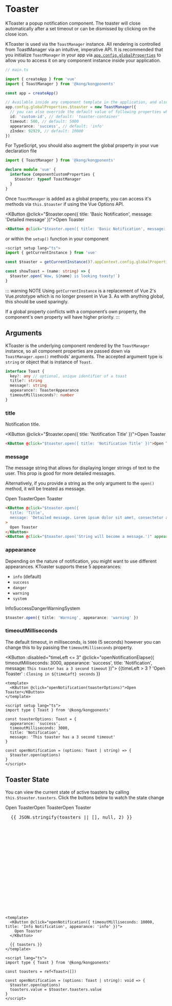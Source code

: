 # Toaster

KToaster a popup notification component. The toaster will close automatically after a set timeout or can be dismissed by clicking on the close icon.

KToaster is used via the `ToastManager` instance. All rendering is controlled from ToastManager via an intuitive, imperative API. It is recommended that you initialize `ToastManager` in your app via [`app.config.globalProperties`](https://vuejs.org/api/application.html#app-config-globalproperties) to allow you to access it on any component instance inside your application.

```ts
// main.ts

import { createApp } from 'vue'
import { ToastManager } from '@kong/kongponents'

const app = createApp()

// Available inside any component template in the application, and also on 'this' of any component instance
app.config.globalProperties.$toaster = new ToastManager({
  // you can also override the default value of following properties while initializing ToastManager
  id: 'custom-id', // default: 'toaster-container'
  timeout: 500, // default: 5000
  appearance: 'success', // default: 'info'
  zIndex: 92929, // default: 10000
})
```

For TypeScript, you should also augment the global property in your vue declaration file

```ts
import { ToastManager } from '@kong/kongponents'

declare module 'vue' {
  interface ComponentCustomProperties {
    $toaster: typeof ToastManager
  }
}
```

Once `ToastManager` is added as a global property, you can access it's methods via `this.$toaster` if using the Vue Options API.

<KButton @click="$toaster.open({ title: 'Basic Notification', message: 'Detailed message' })">Open Toaster</KButton>

```html
<KButton @click="$toaster.open({ title: 'Basic Notification', message: 'Detailed message' })">Open Toaster</KButton>
```

or within the `setup()` function in your component

```ts
<script setup lang="ts">
import { getCurrentInstance } from 'vue'

const $toaster = getCurrentInstance()?.appContext.config.globalProperties.$toaster

const showToast = (name: string) => {
  $toaster.open(`Wow, ${name} is looking toasty!`)
}
```

::: warning NOTE
Using `getCurrentInstance` is a replacement of Vue 2's Vue.prototype which is no longer present in Vue 3. As with anything global, this should be used sparingly.

If a global property conflicts with a component’s own property, the component's own property will have higher priority.
:::

## Arguments

KToaster is the underlying component rendered by the `ToastManager` instance, so all component properties are passed down via `ToastManager.open()` methods' arguments. The accepted argument type is `string` or object that is instance of `Toast`.

```ts
interface Toast {
  key?: any // optional, unique identifier of a toast
  title?: string
  message?: string
  appearance?: ToasterAppearance
  timeoutMilliseconds?: number
}
```

### title

Notification title.

<KButton @click="$toaster.open({ title: 'Notification Title' })">Open Toaster</KButton>

```html
<KButton @click="$toaster.open({ title: 'Notification Title' })">Open Toaster</KButton>
```

### message

The message string that allows for displaying longer strings of text to the user. This prop is good for more detailed messages.

Alternatively, if you provide a string as the only argument to the `open()` method, it will be treated as message.

<div class="horizontal-container">
  <KButton @click="$toaster.open({ 
    title: 'Title',
    message: 'Detailed message. Lorem ipsum dolor sit amet, consectetur adipiscing elit, sed do eiusmod tempor incididunt ut labore et dolore magna aliqua.' })"
  >
    Open Toaster
  </KButton>
  <KButton @click="$toaster.open('String will become a message.')" appearance="secondary">Open Toaster</KButton>
</div>

```html
<KButton @click="$toaster.open({ 
  title: 'Title',
  message: 'Detailed message. Lorem ipsum dolor sit amet, consectetur adipiscing elit, sed do eiusmod tempor incididunt ut labore et dolore magna aliqua.' })"
>
  Open Toaster
</KButton>
<KButton @click="$toaster.open('String will become a message.')" appearance="secondary">Open Toaster</KButton>
```

### appearance

Depending on the nature of notification, you might want to use different appearances. KToaster supports these 5 appearances:

* `info` (default)
* `success`
* `danger`
* `warning`
* `system`

<div class="horizontal-container">
  <KButton @click="$toaster.open({ title: 'Info', appearance: 'info' })">
    <InfoIcon />
    Info
  </KButton>
  <KButton @click="$toaster.open({ title: 'Success', appearance: 'success' })">
    <CheckCircleIcon />
    Success
  </KButton>
  <KButton
    @click="$toaster.open({ title: 'Danger', appearance: 'danger' })"
    appearance="danger"
  >
    <ClearIcon />
    Danger
  </KButton>
  <KButton @click="$toaster.open({ title: 'Warning', appearance: 'warning' })">
    <WarningIcon />
    Warning
  </KButton>
  <KButton
    @click="$toaster.open({ title: 'System', appearance: 'system' })"
    appearance="secondary"
  >
    <KongIcon />
    System
  </KButton>
</div>

```ts
$toaster.open({ title: 'Warning', appearance: 'warning' })
```

### timeoutMilliseconds

The default timeout, in milliseconds, is `5000` (5 seconds) however you can change this to by passing the `timeoutMilliseconds` property.

<KButton :disabled="timeLeft <= 3" @click="openNotificationElapse({ timeoutMilliseconds: 3000, appearance: 'success', title: 'Notification', message: `This toaster has a 3 second timeout` })">
  {{timeLeft > 3 ? 'Open Toaster' : `Closing in ${timeLeft} seconds` }}
</KButton>

```vue
<template>
  <KButton @click="openNotification(toasterOptions)">Open Toaster</KButton>
</template>

<script setup lang="ts">
import type { Toast } from '@kong/kongponents'

const toasterOptions: Toast = {
  appearance: 'success',
  timeoutMilliseconds: 3000,
  title: 'Notification',
  message: 'This toaster has a 3 second timeout'
}

const openNotification = (options: Toast | string) => {
  $toaster.open(options)
}
</script>
```

## Toaster State

You can view the current state of active toasters by calling `this.$toaster.toasters`. Click the buttons below to watch the state change

<div class="horizontal-container">
  <KButton @click="openNotification({ timeoutMilliseconds: 10000, title: 'Info Notification', appearance: 'info' })">
    Open Toaster
  </KButton>
  <KButton
    @click="openNotification({ title: 'Danger Notification', appearance: 'danger' })"
    appearance="danger"
  >
    Open Toaster
  </KButton>
  <KButton
    @click="openNotification('Basic Notification')"
    appearance="secondary"
  >
    Open Toaster
  </KButton>
</div>

<pre class="fixed-height-data-container">
  {{ JSON.stringify(toasters || [], null, 2) }}
</pre>

```vue
<template>
  <KButton @click="openNotification({ timeoutMilliseconds: 10000, title: 'Info Notification', appearance: 'info' })">
    Open Toaster
  </KButton>

  {{ toasters }}
</template>

<script lang="ts">
import type { Toast } from '@kong/kongponents'

const toasters = ref<Toast>([])

const openNotification = (options: Toast | string): void => {
  $toaster.open(options)
  toasters.value = $toaster.toasters.value
}
</script>
```

<script setup lang="ts">
import { InfoIcon, CheckCircleIcon, WarningIcon, ClearIcon, KongIcon } from '@kong/icons'
import { getCurrentInstance, ref } from 'vue'

const $toaster = getCurrentInstance()?.appContext.config.globalProperties.$toaster
const toasters = ref([])
const timeLeft = ref(4)

const openNotification = (options: Toast | string): void => {
  $toaster.open(options)
  toasters.value = $toaster.toasters.value
}

const openNotificationElapse = (options: Toast | string): void => {
  $toaster.open(options)
  toasters.value = $toaster.toasters.value
  timeLeft.value -= 1

  const interval = setInterval(() => {
    timeLeft.value -= 1

    if (timeLeft.value === 0){
      timeLeft.value = 4
      clearInterval(interval)
    }
  }, 1000)
}
</script>

<style lang="scss" scoped>
.horizontal-container {
  display: flex;
  gap: $kui-space-50;
  flex-wrap: wrap;
}

.fixed-height-data-container {
  height: 300px;
  overflow-y: auto;
}
</style>
